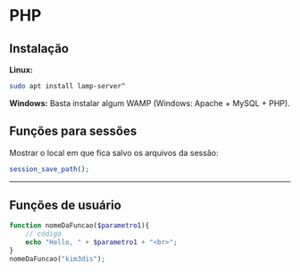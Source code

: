 # PHP


## Instalação
__Linux:__
```bash
sudo apt install lamp-server^
```

__Windows:__
Basta instalar algum WAMP (Windows: Apache + MySQL + PHP).


## Funções para sessões
Mostrar o local em que fica salvo os arquivos da sessão:

```PHP
session_save_path();
```

***


## Funções de usuário
```PHP
function nomeDaFuncao($parametro1){
	// código
	echo "Hello, " + $parametro1 + "<br>";
}
nomeDaFuncao("kim3dis");

```